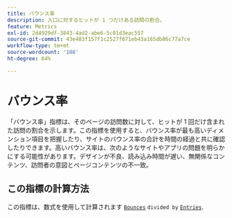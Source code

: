 ```yaml
---
title: バウンス率
description: 入口に対するヒットが 1 つだけある訪問の割合。
feature: Metrics
exl-id: 2d4929df-3843-4ad2-abe6-5c01d3eac557
source-git-commit: 43e483f157f1c2527f671eb43a165db86c77a7ce
workflow-type: tm+mt
source-wordcount: '108'
ht-degree: 64%

---
```


# バウンス率

「バウンス率」指標は、そのページの訪問数に対して、ヒットが 1 回だけ含まれた訪問の割合を示します。この指標を使用すると、バウンス率が最も高いディメンション項目を把握したり、サイトのバウンス率の合計を時間の経過と共に確認したりできます。高いバウンス率は、次のようなサイトやアプリの問題を明らかにする可能性があります。デザインが不良、読み込み時間が遅い、無関係なコンテンツ、訪問者の意図とページコンテンツの不一致。

## この指標の計算方法

この指標は、数式を使用して計算されます [`Bounces`](bounces.md) `divided by` [`Entries`](entries.md).
